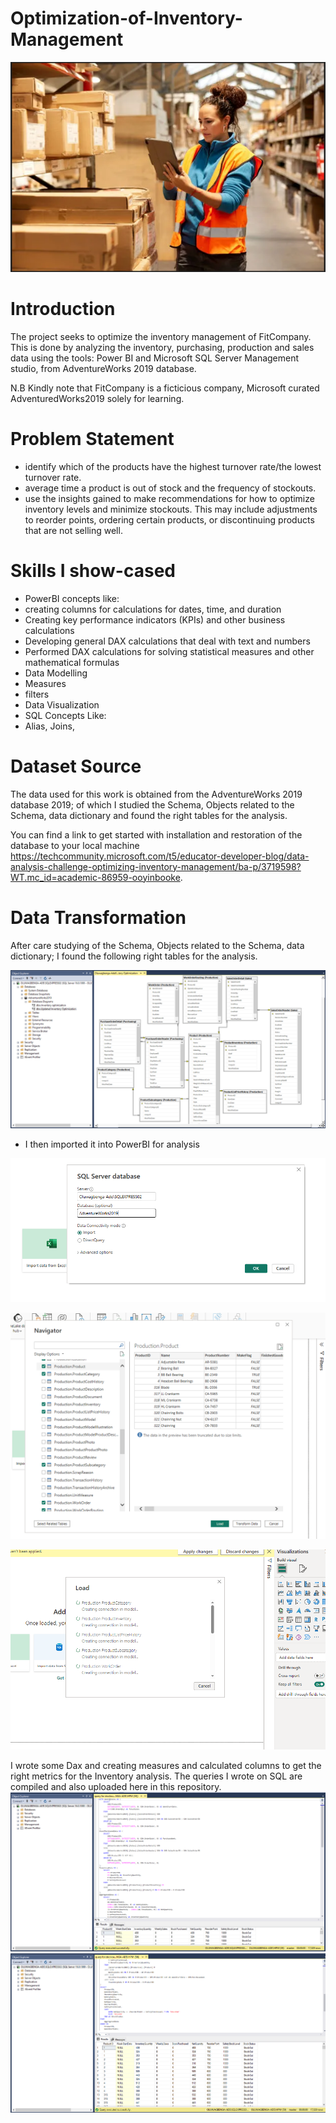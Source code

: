 # Optimization-of-Inventory-Management

![](Inventory_image.PNG)

# Introduction

The project seeks to optimize the inventory management of FitCompany. This is done by analyzing the inventory, purchasing, production and sales data using the tools: Power BI and Microsoft SQL Server Management studio, from AdventureWorks 2019 database.

N.B Kindly note that FitCompany is a ficticious company, Microsoft curated AdventuredWorks2019 solely for learning.

# Problem Statement

* identify which of the products have the highest turnover rate/the lowest turnover rate. 
* average time a product is out of stock and the frequency of stockouts.
* use the insights gained to make recommendations for how to optimize inventory levels and minimize stockouts. This may include adjustments to reorder points, ordering certain products, or discontinuing products that are not selling well.

# Skills I show-cased

* PowerBI concepts like:
* creating columns for calculations for dates, time, and duration
* Creating key performance indicators (KPIs) and other business calculations
* Developing general DAX calculations that deal with text and numbers
* Performed DAX calculations for solving statistical measures and other mathematical formulas
* Data Modelling
* Measures
* filters
* Data Visualization
* SQL Concepts Like:
* Alias, Joins,  

# Dataset Source

The data used for this work is obtained from the AdventureWorks 2019 database 2019; of which  I studied the Schema, Objects related to the Schema,  data dictionary and found the right tables for the analysis.

You can find a link to get started with installation and restoration of the database to your local machine https://techcommunity.microsoft.com/t5/educator-developer-blog/data-analysis-challenge-optimizing-inventory-management/ba-p/3719598?WT.mc_id=academic-86959-ooyinbooke.

# Data Transformation

After care studying of the Schema, Objects related to the Schema,  data dictionary; I  found the following right tables for the analysis.

![](SQL_screenshot.PNG)

* I then imported it into PowerBI for analysis

![](Connect_SQL_to_PowerBI.PNG)

![](Connect_SQL_to_PowerBI_1.PNG)

![](Connect_SQL_to_PowerBI_2.PNG)

I wrote some Dax and creating measures and calculated columns to get the right metrics for the Inventory analysis.
The queries I wrote on SQL are compiled and also uploaded here in this repository.
![](SQL_query_1.PNG)
![](SQL_query_2.PNG)







